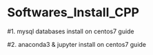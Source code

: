 # Softwares_Install_CPP

#1. mysql databases install on centos7 guide

#2. anaconda3 & jupyter install on centos7 guide
